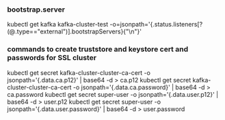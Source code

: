 ### bootstrap.server 
kubectl get kafka kafka-cluster-test -o=jsonpath='{.status.listeners[?(@.type=="external")].bootstrapServers}{"\n"}'

### 

### commands to create truststore and keystore cert and passwords for SSL cluster
kubectl get secret kafka-cluster-cluster-ca-cert -o jsonpath='{.data.ca\.p12}' | base64 -d > ca.p12
kubectl get secret kafka-cluster-cluster-ca-cert -o jsonpath='{.data.ca\.password}' | base64 -d > ca.password
kubectl get secret super-user -o jsonpath='{.data.user\.p12}' | base64 -d > user.p12
kubectl get secret super-user -o jsonpath='{.data.user\.password}' | base64 -d > user.password
